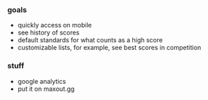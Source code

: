 ### goals

- quickly access on mobile
- see history of scores
- default standards for what counts as a high score
- customizable lists, for example, see best scores in competition

### stuff

- google analytics
- put it on maxout.gg
